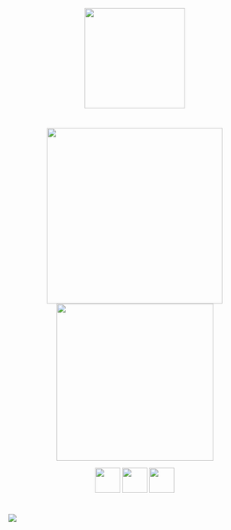 <p align="center">
<img width="200px" src="https://res.cloudinary.com/dpmtqiciw/image/upload/v1678710094/image_2_syxchb.png">
</p>
<h1></h1>

<div align="center">
<img style="width:350px;" src="https://github-readme-stats.vercel.app/api?username=MatheusVSN&show_icons=true&theme=radical">
<img style="width:313px;" src="https://github-readme-stats.vercel.app/api/top-langs/?username=MatheusVSN&layout=compact&theme=radical">
</div>

<p align="center">
<img src="https://cdn.jsdelivr.net/gh/devicons/devicon/icons/html5/html5-original.svg" width="50px"/>
<img src="https://cdn.jsdelivr.net/gh/devicons/devicon/icons/css3/css3-original.svg" width="50px"/>
<img src="https://cdn.jsdelivr.net/gh/devicons/devicon/icons/javascript/javascript-original.svg" width="50px"/>
</p>

<h1></h1>

<a href="https://discord.gg/JuawxqJf9F"><img src="https://img.shields.io/badge/Discord-7289DA?style=for-the-badge&logo=discord&logoColor=white" taget="_blank"></a>
